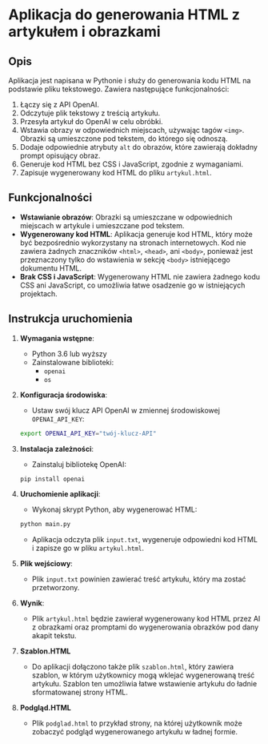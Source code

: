 # Aplikacja do generowania HTML z artykułem i obrazkami

## Opis
Aplikacja jest napisana w Pythonie i służy do generowania kodu HTML na podstawie pliku tekstowego. Zawiera następujące funkcjonalności:

1. Łączy się z API OpenAI.
2. Odczytuje plik tekstowy z treścią artykułu.
3. Przesyła artykuł do OpenAI w celu obróbki. 
4. Wstawia obrazy w odpowiednich miejscach, używając tagów `<img>`. Obrazki są umieszczone pod tekstem, do którego się odnoszą.
5. Dodaje odpowiednie atrybuty `alt` do obrazów, które zawierają dokładny prompt opisujący obraz.
6. Generuje kod HTML bez CSS i JavaScript, zgodnie z wymaganiami.
7. Zapisuje wygenerowany kod HTML do pliku `artykul.html`.

## Funkcjonalności

- **Wstawianie obrazów**: Obrazki są umieszczane w odpowiednich miejscach w artykule i umieszczane pod tekstem.
- **Wygenerowany kod HTML**: Aplikacja generuje kod HTML, który może być bezpośrednio wykorzystany na stronach internetowych. Kod nie zawiera żadnych znaczników `<html>`, `<head>`, ani `<body>`, ponieważ jest przeznaczony tylko do wstawienia w sekcję `<body>` istniejącego dokumentu HTML.
- **Brak CSS i JavaScript**: Wygenerowany HTML nie zawiera żadnego kodu CSS ani JavaScript, co umożliwia łatwe osadzenie go w istniejących projektach.

## Instrukcja uruchomienia

1. **Wymagania wstępne**:
    - Python 3.6 lub wyższy
    - Zainstalowane biblioteki:
      - `openai`
      - `os`

2. **Konfiguracja środowiska**:
    - Ustaw swój klucz API OpenAI w zmiennej środowiskowej `OPENAI_API_KEY`:
    ```bash
    export OPENAI_API_KEY="twój-klucz-API"
    ```

3. **Instalacja zależności**:
    - Zainstaluj bibliotekę OpenAI:
    ```bash
    pip install openai
    ```

4. **Uruchomienie aplikacji**:
    - Wykonaj skrypt Python, aby wygenerować HTML:
    ```bash
    python main.py
    ```
    - Aplikacja odczyta plik `input.txt`, wygeneruje odpowiedni kod HTML i zapisze go w pliku `artykul.html`.

5. **Plik wejściowy**:
    - Plik `input.txt` powinien zawierać treść artykułu, który ma zostać przetworzony.

6. **Wynik**:
    - Plik `artykul.html` będzie zawierał wygenerowany kod HTML przez AI z obrazkami oraz promptami do wygenerowania obrazków pod dany akapit tekstu.

7. **Szablon.HTML**
    - Do aplikacji dołączono także plik `szablon.html`, który zawiera szablon, w którym użytkownicy mogą wklejać wygenerowaną treść artykułu. Szablon ten umożliwia łatwe wstawienie artykułu do ładnie sformatowanej strony HTML.

8. **Podgląd.HTML**
   - Plik `podglad.html` to przykład strony, na której użytkownik może zobaczyć podgląd wygenerowanego artykułu w ładnej formie.
